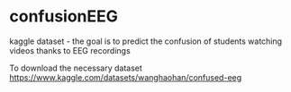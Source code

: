 # confusionEEG
kaggle dataset - the goal is to predict the confusion of students watching videos thanks to EEG recordings

To download the necessary dataset https://www.kaggle.com/datasets/wanghaohan/confused-eeg
